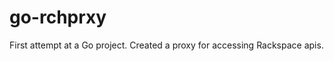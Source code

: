 go-rchprxy
==========

First attempt at a Go project. Created a proxy for accessing Rackspace apis.
